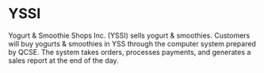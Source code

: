 # YSSI
Yogurt &amp; Smoothie Shops Inc. (YSSI) sells yogurt &amp; smoothies. Customers will buy yogurts &amp; smoothies in YSS through the computer system prepared by QCSE. The system takes orders, processes payments, and generates a sales report at the end of the day.
